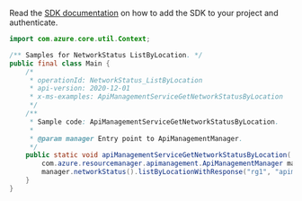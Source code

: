 Read the [SDK documentation](https://github.com/Azure/azure-sdk-for-java/blob/azure-resourcemanager-apimanagement_1.0.0-beta.2/sdk/apimanagement/azure-resourcemanager-apimanagement/README.md) on how to add the SDK to your project and authenticate.

```java
import com.azure.core.util.Context;

/** Samples for NetworkStatus ListByLocation. */
public final class Main {
    /*
     * operationId: NetworkStatus_ListByLocation
     * api-version: 2020-12-01
     * x-ms-examples: ApiManagementServiceGetNetworkStatusByLocation
     */
    /**
     * Sample code: ApiManagementServiceGetNetworkStatusByLocation.
     *
     * @param manager Entry point to ApiManagementManager.
     */
    public static void apiManagementServiceGetNetworkStatusByLocation(
        com.azure.resourcemanager.apimanagement.ApiManagementManager manager) {
        manager.networkStatus().listByLocationWithResponse("rg1", "apimService1", "North Central US", Context.NONE);
    }
}
```
